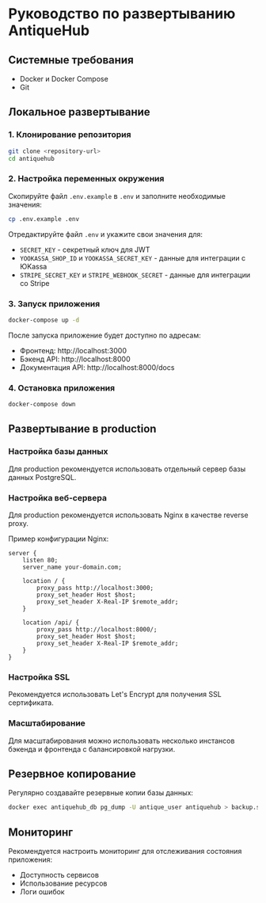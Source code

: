 # Руководство по развертыванию AntiqueHub

## Системные требования

- Docker и Docker Compose
- Git

## Локальное развертывание

### 1. Клонирование репозитория

```bash
git clone <repository-url>
cd antiquehub
```

### 2. Настройка переменных окружения

Скопируйте файл `.env.example` в `.env` и заполните необходимые значения:

```bash
cp .env.example .env
```

Отредактируйте файл `.env` и укажите свои значения для:
- `SECRET_KEY` - секретный ключ для JWT
- `YOOKASSA_SHOP_ID` и `YOOKASSA_SECRET_KEY` - данные для интеграции с ЮKassa
- `STRIPE_SECRET_KEY` и `STRIPE_WEBHOOK_SECRET` - данные для интеграции со Stripe

### 3. Запуск приложения

```bash
docker-compose up -d
```

После запуска приложение будет доступно по адресам:
- Фронтенд: http://localhost:3000
- Бэкенд API: http://localhost:8000
- Документация API: http://localhost:8000/docs

### 4. Остановка приложения

```bash
docker-compose down
```

## Развертывание в production

### Настройка базы данных

Для production рекомендуется использовать отдельный сервер базы данных PostgreSQL.

### Настройка веб-сервера

Для production рекомендуется использовать Nginx в качестве reverse proxy.

Пример конфигурации Nginx:

```nginx
server {
    listen 80;
    server_name your-domain.com;

    location / {
        proxy_pass http://localhost:3000;
        proxy_set_header Host $host;
        proxy_set_header X-Real-IP $remote_addr;
    }

    location /api/ {
        proxy_pass http://localhost:8000/;
        proxy_set_header Host $host;
        proxy_set_header X-Real-IP $remote_addr;
    }
}
```

### Настройка SSL

Рекомендуется использовать Let's Encrypt для получения SSL сертификата.

### Масштабирование

Для масштабирования можно использовать несколько инстансов бэкенда и фронтенда с балансировкой нагрузки.

## Резервное копирование

Регулярно создавайте резервные копии базы данных:

```bash
docker exec antiquehub_db pg_dump -U antique_user antiquehub > backup.sql
```

## Мониторинг

Рекомендуется настроить мониторинг для отслеживания состояния приложения:
- Доступность сервисов
- Использование ресурсов
- Логи ошибок